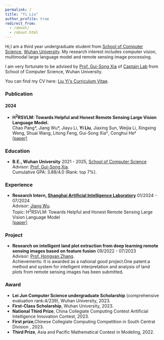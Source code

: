 ```yaml
---
permalink: /
title: "Yi Liu"
author_profile: true
redirect_from: 
  - /about/
  - /about.html
---
```




Hi,I am a third year undergraduate student from [School of Computer Science](https://cs.whu.edu.cn/), [Wuhan University](https://www.whu.edu.cn/). My research interest includes computer vision, multimodal large language model and remote sensing image processing.

I am very fortunate to be advised by [Prof. Gui-Song Xia](https://scholar.google.com.hk/citations?hl=zh-CN&user=SAUCVsEAAAAJ) of [Captain Lab](http://www.captain-whu.com/team.html) from School of Computer Science, Wuhan University.       

You can find my CV here: [Liu Yi's Curriculum Vitae](../assets/Curriculum_Vitae.pdf).       
    
### Publication

#### 2024

- **H<sup>2</sup>RSVLM: Towards Helpful and Honest Remote Sensing Large Vision Language Model.**                                                    
  Chao Pang*, Jiang Wu*, Jiayu Li, **Yi Liu**, Jiaxing Sun, Weijia Li,  Xingxing Weng, Shuai Wang,  Litong Feng, Gui-Song Xia†, Conghui He†                                         
  [[paper]](https://arxiv.org/pdf/2308.00240.pdf)             

### Education
<!--
- **University of California Davis**
  2023.3 - 2024.6, Exchange student in [Computer Science Department](https://cs.ucdavis.edu/)
  Relevant Courses: [Advanced Artificial Intelligence](https://www.ifmlab.org/courses.html) (graduate-level course, A+).
-->
- **B.E., Wuhan University**
  2021 - 2025, [School of Computer Science](https://cs.whu.edu.cn/)                          
  Advisor: [Prof. Gui-Song Xia](https://scholar.google.com.hk/citations?hl=zh-CN&user=SAUCVsEAAAAJ).                     
  Cumulative GPA: 3.88/4.0 (Rank: top 7%).      
  <!--
  Relevant Courses: Discrete Mathematics(score:94), Information Processing of Cognitive Processes(score:97),Data Structure(score:93),Digital Image Processing and Application（score:97）,Combinatorial Mathematics(score:96),Advanced Programming Language(score:91),System-Level Programming(score:98),Computer Organiazation and Design(score:90),Operating Systems(score:95),Database Systems(score:97),Computer Networks(score:90),Business Intelligence(score:95).
  -->

### Experience

- **Research Intern, [Shanghai Artificial Intelligence Laboratory](https://www.shlab.org.cn/)**
  01/2024 - 07/2024           
  Advisor: [Jiang Wu](https://ieeexplore.ieee.org/author/244249467632638).      
  Topic: H<sup>2</sup>RSVLM: Towards Helpful and Honest Remote Sensing Large Vision Language Model              
  [[paper]](https://web3.arxiv.org/pdf/2310.01404.pdf)

### Project

- **Research on intelligent land plot extraction from deep learning remote sensing images based on feature fusion**
  09/2022 - 07/2023           
  Advisor: [Prof. Hongyan Zhang](https://scholar.google.com.hk/citations?user=fq7Uqx0AAAAJ&hl=zh-CN&oi=ao).          
  Achievements: It is awarded as a national good project.One patent:a method and system for intelligent interpretation and analysis of land plots from remote sensing images has been submitted.

### Award

- **Lei Jun Computer Science undergraduate Scholarship** (comprehensive evaluation rank:4/239), Wuhan University, 2023.
- **First-Class Scholarship**, Wuhan University, 2023.
- **National Third Prize**, China Collegiate Computing Contest Aritificial Intelligence Innovation Contest, 2023.
- **First prize**,Chinese Collegiate Computing Competition in South Central Division , 2023.
- **Third Prize**, Asia and Pacific Mathematical Contest in Modeling, 2022.
